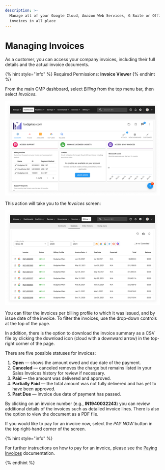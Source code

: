 ```yaml
---
description: >-
  Manage all of your Google Cloud, Amazon Web Services, G Suite or Office 365
  invoices in all place
---
```


# Managing Invoices

As a customer, you can access your company invoices, including their full details and the actual invoice documents.

{% hint style="info" %}
Required Permissions: **Invoice Viewer**
{% endhint %}

From the main CMP dashboard, select _Billing_ from the top menu bar, then select _Invoices_.

![A screenshot of the CMP dashboard](../.gitbook/assets/dashboard.png)

This action will take you to the _Invoices_ screen:

![A screenshot of the _Invoices_ screen](../.gitbook/assets/invoices-screen.png)

You can filter the invoices per billing profile to which it was issued, and by issue date of the invoice. To filter the invoices, use the drop-down controls at the top of the page.

In addition, there is the option to download the invoice summary as a CSV file by clicking the download icon (cloud with a downward arrow) in the top-right corner of the page.

There are five possible statuses for invoices:

1. **Open** — shows the amount owed and due date of the payment.
2. **Canceled** — canceled removes the charge but remains listed in your Sales Invoices history for review if necessary.
3. **Paid** — the amount was delivered and approved.
4. **Partially Paid** — the total amount was not fully delivered and has yet to have been approved.
5. **Past Due** — invoice due date of payment has passed.

By clicking on an invoice number (e.g., **IN1940032243**) you can review additional details of the invoices such as detailed invoice lines. There is also the option to view the document as a PDF file.

If you would like to pay for an invoice now, select the _PAY NOW_ button in the top right-hand corner of the screen.

{% hint style="info" %}

For further instructions on how to pay for an invoice, please see the [Paying Invoices](paying-invoices-with-credit-card-or-ach.md) documentation.

{% endhint %}
